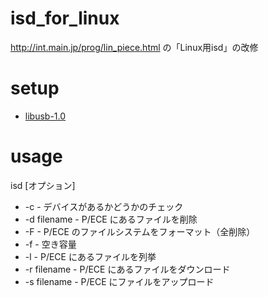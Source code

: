 # isd_for_linux

http://int.main.jp/prog/lin_piece.html の「Linux用isd」の改修

# setup

- [libusb-1.0](http://libusb.info)

# usage

isd [オプション]

- -c - デバイスがあるかどうかのチェック
- -d filename - P/ECE にあるファイルを削除
- -F - P/ECE のファイルシステムをフォーマット（全削除）
- -f - 空き容量
- -l - P/ECE にあるファイルを列挙
- -r filename - P/ECE にあるファイルをダウンロード
- -s filename - P/ECE にファイルをアップロード
